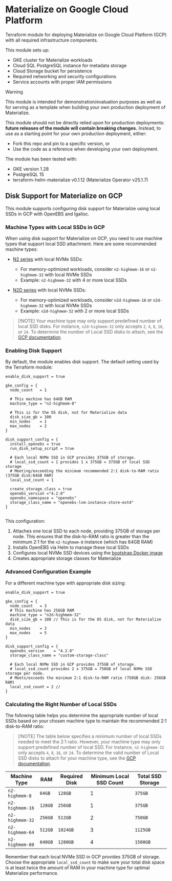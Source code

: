 # Materialize on Google Cloud Platform

Terraform module for deploying Materialize on Google Cloud Platform (GCP) with all required infrastructure components.

This module sets up:
- GKE cluster for Materialize workloads
- Cloud SQL PostgreSQL instance for metadata storage
- Cloud Storage bucket for persistence
- Required networking and security configurations
- Service accounts with proper IAM permissions

> [!WARNING]
> This module is intended for demonstration/evaluation purposes as well as for serving as a template when building your own production deployment of Materialize.
>
> This module should not be directly relied upon for production deployments: **future releases of the module will contain breaking changes.** Instead, to use as a starting point for your own production deployment, either:
> - Fork this repo and pin to a specific version, or
> - Use the code as a reference when developing your own deployment.

The module has been tested with:
- GKE version 1.28
- PostgreSQL 15
- terraform-helm-materialize v0.1.12 (Materialize Operator v25.1.7)


## Disk Support for Materialize on GCP

This module supports configuring disk support for Materialize using local SSDs in GCP with OpenEBS and lgalloc.

### Machine Types with Local SSDs in GCP

When using disk support for Materialize on GCP, you need to use machine types that support local SSD attachment. Here are some recommended machine types:

* [N2 series](https://cloud.google.com/compute/docs/general-purpose-machines#n2d_machine_types) with local NVMe SSDs:
   * For memory-optimized workloads, consider `n2-highmem-16` or `n2-highmem-32` with local NVMe SSDs
   * Example: `n2-highmem-32` with 4 or more local SSDs

* [N2D series](https://cloud.google.com/compute/docs/general-purpose-machines#n2d_machine_types) with local NVMe SSDs:
   * For memory-optimized workloads, consider `n2d-highmem-16` or `n2d-highmem-32` with local NVMe SSDs
   * Example: `n2d-highmem-32` with 2 or more local SSDs

> [!NOTE] Your machine type may only support predefined number of local SSD
> disks. For instance, `n2d-highmem-32`
> only accepts `2`, `4`, `8`, `16`, or `24`. To determine the number of
> Local SSD disks to attach, see the [GCP
> documentation](https://cloud.google.com/compute/docs/disks/local-ssd#lssd_disk_options).

### Enabling Disk Support

By default, the module enables disk support. The default setting used by the Terraform module:

```hcl
enable_disk_support = true

gke_config = {
  node_count   = 1

  # This machine has 64GB RAM
  machine_type = "n2-highmem-8"

  # This is for the OS disk, not for Materialize data
  disk_size_gb = 100
  min_nodes    = 1
  max_nodes    = 2
}

disk_support_config = {
  install_openebs = true
  run_disk_setup_script = true
  
  # Each local NVMe SSD in GCP provides 375GB of storage.
  # local_ssd_count = 1 provides 1 x 375GB = 375GB of local SSD storage
  # Meeting/exceeding the minimum recommended 2:1 disk-to-RAM ratio (375GB disk:64GB RAM)
  local_ssd_count = 1
  
  create_storage_class = true
  openebs_version ="4.2.0"
  openebs_namespace = "openebs"
  storage_class_name = "openebs-lvm-instance-store-ext4"
}
  
```

This configuration:
1. Attaches one local SSD to each node, providing 375GB of storage per node. This ensures that the disk-to-RAM ratio is greater than the minimum 2:1 for the `n2-highmem-8` instance (which has 64GB RAM)
3. Installs OpenEBS via Helm to manage these local SSDs
4. Configures local NVMe SSD devices using the [bootstrap Docker image](https://github.com/MaterializeInc/ephemeral-storage-setup-imageh)
5. Creates appropriate storage classes for Materialize

### Advanced Configuration Example

For a different machine type with appropriate disk sizing:

```hcl
enable_disk_support = true

gke_config = {
  node_count   = 3
  # This machine has 256GB RAM
  machine_type = "n2d-highmem-32"
  disk_size_gb = 100 // This is for the OS disk, not for Materialize data
  min_nodes    = 3
  max_nodes    = 5
}

disk_support_config = {
  openebs_version    = "4.2.0"
  storage_class_name = "custom-storage-class"
  
  # Each local NVMe SSD in GCP provides 375GB of storage.
  # local_ssd_count provides 2 x 375GB = 750GB of local NVMe SSD storage per node.
  # Meets/exceeds the minimum 2:1 disk-to-RAM ratio (750GB disk: 256GB RAM)
  local_ssd_count = 2 // 
}
```

### Calculating the Right Number of Local SSDs

The following table helps you determine the appropriate number of local SSDs based on your chosen machine type to maintain the recommended 2:1 disk-to-RAM ratio:
> [!NOTE] The table below specifies a minimum number of local SSDs needed to
> meet the 2:1 ratio. However, your machine type may only support predefined
> number of local SSD. For instance, `n2-highmem-32`
> only accepts `4`, `8`, `16`, or `24`. To determine the valid number of
> Local SSD disks to attach for your machine type, see the [GCP
> documentation](https://cloud.google.com/compute/docs/disks/local-ssd#lssd_disk_options).

| Machine Type    | RAM     | Required Disk | Minimum Local SSD Count | Total SSD Storage |
|-----------------|---------|---------------|-----------------------------|-------------------|
| `n2-highmem-8`  | `64GB`  | `128GB`       | 1                           | `375GB`           |
| `n2-highmem-16` | `128GB` | `256GB`       | 1                           | `375GB`           |
| `n2-highmem-32` | `256GB` | `512GB`       | 2                           | `750GB`           |
| `n2-highmem-64` | `512GB` | `1024GB`      | 3                           | `1125GB`          |
| `n2-highmem-80` | `640GB` | `1280GB`      | 4                           | `1500GB`          |

Remember that each local NVMe SSD in GCP provides 375GB of storage.
Choose the appropriate `local_ssd_count` to make sure your total disk space is at least twice the amount of RAM in your machine type for optimal Materialize performance.
